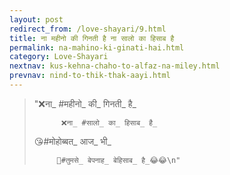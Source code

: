 ```yaml
---
layout: post
redirect_from: /love-shayari/9.html
title: ना महीनो की गिनती है ना सालो का हिसाब है
permalink: na-mahino-ki-ginati-hai.html
category: Love-Shayari 
nextnav: kus-kehna-chaho-to-alfaz-na-miley.html 
prevnav: nind-to-thik-thak-aayi.html
---
```

> "❌ना_ #महीनो_ की_ गिनती_ है_ 
> 
>           ❌ना_ #सालो_ का_ हिसाब_ है_ 
> 		 
> 😘#मोहोब्बत_ आज_ भी_ 
> 
> 	       👩#तुमसे_ बेपनाह_ बेहिसाब_ है﻿_😂😂\n"
